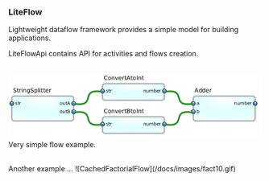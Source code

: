 ### LiteFlow
Lightweight dataflow framework provides a simple model for building applications.

LiteFlowApi contains API for activities and flows creation. 
<br><br>


![ExampleFlow](/docs/images/ConvertAddNumbersFlow.png)
<br>
Very simple flow example.

<br>
Another example ...
![CachedFactorialFlow](/docs/images/fact10.gif)
